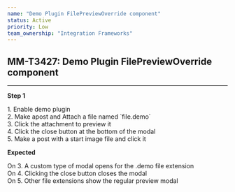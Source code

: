 ```yaml
---
name: "Demo Plugin FilePreviewOverride component"
status: Active
priority: Low
team_ownership: "Integration Frameworks"
---
```


## MM-T3427: Demo Plugin FilePreviewOverride component

---

**Step 1**

1\. Enable demo plugin\
2\. Make apost and Attach a file named \`file.demo\`\
3\. Click the attachment to preview it\
4\. Click the close button at the bottom of the modal\
5\. Make a post with a start image file and click it

**Expected**

On 3. A custom type of modal opens for the .demo file extension\
On 4. Clicking the close button closes the modal\
On 5. Other file extensions show the regular preview modal
